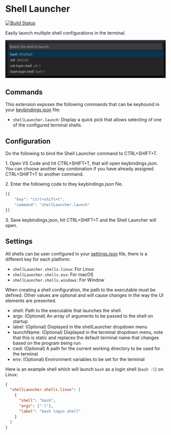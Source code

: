 # Shell Launcher

[![Build Status](https://tyriar.visualstudio.com/vscode-shell-launcher/_apis/build/status/Tyriar.vscode-shell-launcher?branchName=master)](https://tyriar.visualstudio.com/vscode-shell-launcher/_build/latest?definitionId=3?branchName=master)

Easily launch multiple shell configurations in the terminal.

![Shell launcher in action](images/quick-pick.png)

## Commands

This extension exposes the following commands that can be keybound in your [keybindings.json](https://code.visualstudio.com/docs/customization/keybindings#_customizing-shortcuts) file:

- `shellLauncher.launch`: Display a quick pick that allows selecting of one of the configured terminal shells.

## Configuration
Do the following to bind the Shell Launcher command to CTRL+SHIFT+T.

1\. Open VS Code and hit CTRL+SHIFT+T, that will open keybindings.json. You can choose another key combination if you have already assigned CTRL+SHIFT+T to another command.

2\. Enter the following code to they keybindings.json file.

```javascript
[{
    "key": "ctrl+shift+t",
    "command": "shellLauncher.launch"
}]
```

3\. Save keybindings.json, hit CTRL+SHIFT+T and the Shell Launcher will open.

## Settings

All shells can be user configured in your [settings.json](https://code.visualstudio.com/docs/customization/userandworkspace) file, there is a different key for each platform:

- `shellLauncher.shells.linux`: For Linux
- `shellLauncher.shells.osx`: For macOS
- `shellLauncher.shells.windows`: For Window

When creating a shell configuration, the path to the executable must be defined. Other values are optional and will cause changes in the way the UI elements are presented. 

- shell: Path to the executable that launches the shell
- args: (Optional) An array of arguments to be passed to the shell on startup
- label: (Optional) Displayed in the shellLauncher dropdown menu
- launchName: (Optional) Displayed in the terminal dropdown menu, note that this is static and replaces the default terminal name that changes based on the program being run
- cwd: (Optional) A path for the current working directory to be used for the terminal
- env: (Optional) Environment variables to be set for the terminal

Here is an example shell which will launch `bash` as a login shell (`bash -l`) on Linux:

```json
{
  "shellLauncher.shells.linux": [
    {
      "shell": "bash",
      "args": ["-l"],
      "label": "bash login shell"
    }
  ]
}
```
